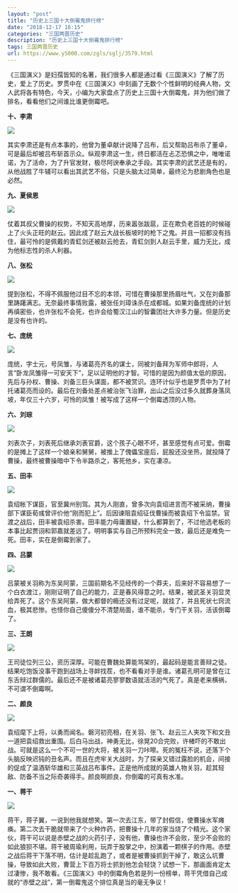 ```yaml
---
layout: "post"
title: "历史上三国十大倒霉鬼排行榜"
date: "2018-12-17 16:15"
categories: "三国两晋历史"
description: "历史上三国十大倒霉鬼排行榜"
tags: 三国两晋历史
url: https://www.y5000.com/zgls/sglj/3579.html
---
```






《三国演义》是妇孺皆知的名著，我们很多人都是通过看《三国演义》了解了历史，爱上了历史。罗贯中在《三国演义》中刻画了无数个个性鲜明的经典人物，文人武将各有特色，今天，小编为大家盘点了历史上三国十大倒霉鬼，并为他们做了排名，看看他们之间谁比谁更倒霉吧。

**十、李肃**

![](/uploads/allimg/161019/6-161019100150K5.JPG)

其实李肃还是有点本事的，他曾为董卓献计说降了吕布，后又帮助吕布杀了董卓，可是最后却被吕布斩首示众。纵观李肃这一生，终日都活在忐忑恐惧之中，唯唯诺诺，为了活命，为了升官发财，极尽阿谀奉承之手段。其实李肃的武艺还是有的，从他战胜了牛辅可以看出其武艺不俗，只是头脑太过简单，最终沦为悲剧角色也是必然。

**九、夏侯恩**

![](/uploads/allimg/161019/6-161019100325Z7.JPG)

仗着其叔父曹操的权势，不知天高地厚，历来嚣张跋扈，正在欺负老百姓的时候碰上了火头正旺的赵云。因此成了赵云大战长板坡时的枪下之鬼。并且一招都没有挡住，最可怜的是佩戴的青釭剑还被赵云抢去，青釭剑到人赵云手里，威力无比，成为他标志性的杀人利器。

**八、张松**

![](/uploads/allimg/161019/6-16101910040KN.JPG)

提到张松，不得不佩服他过目不忘的本领，可惜在曹操那里扬眉吐气，又在刘备那里踌躇满志。无奈最终事情败露，被张任刘璋诛杀在成都城。如果刘备庞统的计划再缜密些，也许张松不会死，也许会给蜀汉江山的智囊团壮大许多力量。但是历史是没有也许的。

**七、庞统**

![](/uploads/allimg/161019/6-16101910051DN.JPG)

庞统，字士元，号凤雏，与诸葛亮齐名的谋士，同被刘备拜为军师中郎将，人言“卧龙凤雏得一可安天下”，足以证明他的才智。可惜的是因为颜值太低的原因，先后与孙权、曹操、刘备三巨头谋面，都不被赏识。连环计似乎也是罗贯中为了衬托诸葛亮而设的。最后在刘备处差点被治张飞治罪，出山之后没过多久就葬身落凤坡，年仅三十六岁，可怜的凤雏！被写成了这样一个倒霉透顶的人物。

**六、刘琮**

![](/uploads/allimg/161019/6-16101910055c50.JPG)

刘表次子，刘表死后继承刘表官爵，这个孩子心眼不坏，甚至感觉有点可爱。倒霉的是摊上了这样一个娘亲和舅舅，被推上了傀儡宝座后，屁股还没坐热，就投降了曹操，最终被曹操暗中下令半路杀之，客死他乡，实在凄凉。

**五、田丰**

![](/uploads/allimg/161019/6-161019100J03A.JPG)

袁绍帐下谋臣，官至冀州别驾。其为人刚直，曾多次向袁绍进言而不被采纳，曹操部下谋臣荀彧曾评价他“刚而犯上”。后因谏阻袁绍征伐曹操而被袁绍下令监禁。官渡之战后，田丰被袁绍杀害。田丰能力毋庸置疑，什么都算到了，不过他选老板的本事比起贾诩和郭嘉就差远了。明明事实与自己所预料完全一致，最后还是难免一死。田丰，实在是倒霉到家了。

**四、吕蒙**

![](/uploads/allimg/161019/6-161019100R3237.JPG)

吕蒙被关羽称为东吴阿蒙，三国前期名不见经传的一个莽夫，后来好不容易想了一个白衣渡江，刚刚证明了自己的能力，正是春风得意之时。结果，被武圣关羽显灵给弄死了。这个东吴阿蒙，做大都督的瘾还没有过足呢，就挂了，并且死状七窍流血，极其悲惨。也怪你自己傻傻分不清楚局面，谁不能杀，专门干关羽，活该倒霉了。

**三、王朗**

![](/uploads/allimg/161019/6-161019100Z4412.JPG)

王司徒位列三公，资历深厚。可能在曹魏处算能骂架的，最起码是能言善辩之徒。结果吃饱饭没事干跑到战场上寻衅找茬，也不看看对手是谁。诸葛孔明可是曾在江东舌辩过群儒的。最后还不是被诸葛亮寥寥数语就活活的气死了。真是老来横祸，不可谓不倒霉啊。

**二、颜良**

![](/uploads/allimg/161019/6-161019101005462.JPG)

袁绍麾下上将，以勇而闻名。磐河初亮相，在关羽、张飞、赵云三人夹攻下和文丑一道把袁绍救出重围。后白马出战，神勇无比，徐晃20合完败，许楮吓的不敢出战。可就是这么一个不可一世的大将，被关羽一刀咔嚓。死的冤枉不说，还落下个头脑反映迟钝的丑名声。而且在虎牢关大战时，为了探亲又错过露脸的机会，间接的促成了温酒斩华雄和三英战吕布事件。正是他所成就的英雄人物关羽，趁其轻敌、防备不当之际奇袭得手。颜良啊颜良，你倒霉的可真有水准。

**一、蒋干**

![](/uploads/allimg/161019/6-161019101046429.JPG)

蒋干，蒋子翼，一说到他我就想笑。第一次去江东，带了封假信，使曹操水军瘫痪。第二次去干脆就带来了个火种炸药，把曹操十几年的家当烧了个精光。这个家伙，蒋干可以说是赤壁之战的火药引子，没有他，曹操也许不会败，至少不会败的如此狼狈不堪。蒋干被周瑜利用，玩弄于股掌之中，扮演着一颗棋子的作用。赤壁之战后蒋干下落不明，估计是趁乱跑了，或者是被曹操抓到干掉了，敢这么坑曹操，导致如此大败，曹营上下百万将士抓到他怎会轻饶？试想一下，那画面肯定太过凄惨，我不敢看。《三国演义》中的倒霉角色若是列一份榜单，蒋干凭借自己成就的“赤壁之战”，第一倒霉鬼这个排位真是当的毫无争议！
